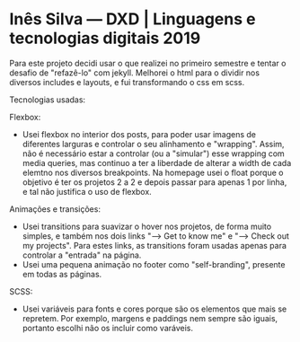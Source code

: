 # Inês Silva — DXD | Linguagens e tecnologias digitais 2019

Para este projeto decidi usar o que realizei no primeiro semestre e tentar o desafio de "refazê-lo" com jekyll. Melhorei o html para o dividir nos diversos includes e layouts, e fui transformando o css em scss. 

Tecnologias usadas:

Flexbox:
- Usei flexbox no interior dos posts, para poder usar imagens de diferentes larguras e controlar o seu alinhamento e "wrapping". Assim, não é necessário estar a controlar (ou a "simular") esse wrapping com media queries, mas continuo a ter a liberdade de alterar a width de cada elemtno nos diversos breakpoints. Na homepage usei o float porque o objetivo é ter os projetos 2 a 2 e depois passar para apenas 1 por linha, e tal não justifica o uso de flexbox. 

Animações e transições:
- Usei transitions para suavizar o hover nos projetos, de forma muito simples, e também nos dois links "⟶ Get to know me" e "⟶ Check out my projects". Para estes links, as transitions foram usadas apenas para controlar a "entrada" na página.
- Usei uma pequena animação no footer como "self-branding", presente em todas as páginas.

SCSS:
- Usei variáveis para fonts e cores porque são os elementos que mais se repretem. Por exemplo, margens e paddings nem sempre são iguais, portanto escolhi não os incluir como varáveis.
